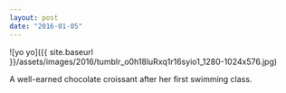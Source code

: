 ```yaml
---
layout: post
date: "2016-01-05"
---
```


![yo yo]({{ site.baseurl }}/assets/images/2016/tumblr_o0h18luRxq1r16syio1_1280-1024x576.jpg)

A well-earned chocolate croissant after her first swimming class.
